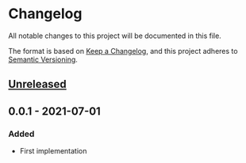 # Changelog
All notable changes to this project will be documented in this file.

The format is based on [Keep a Changelog](https://keepachangelog.com/en/1.0.0/),
and this project adheres to [Semantic Versioning](https://semver.org/spec/v2.0.0.html).

## [Unreleased]

## 0.0.1 - 2021-07-01
### Added
- First implementation

[Unreleased]: https://github.com/brunorodmoreira/eslint-config/compare/v0.0.1...HEAD
